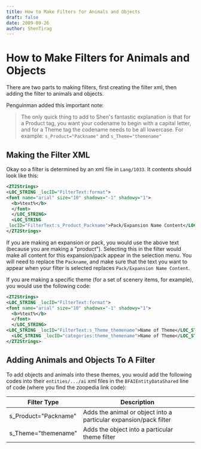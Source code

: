 ```yaml
---
title: How to Make Filters for Animals and Objects
draft: false
date: 2009-09-26
author: ShenTirag
---
```


# How to Make Filters for Animals and Objects

There are two parts to making filters, first creating the filter xml, then adding the filter to animals and objects.

Penguinman added this important note:

> The only quick thing to add to Shen's fantastic explanation is that for a Product tag, you want your codename to begin with a capital letter, and for a Theme tag the codename needs to be all lowercase.
> For example:
> `s_Product="Packname"`
> and
> `s_Theme="themename"`

## Making the Filter XML

Okay so a filter is determined by an xml file in `Lang/1033`. It contents should look like this:

```xml
<ZT2Strings>
<LOC_STRING _locID="FilterText:format">
<font name="arial" size="10" shadowx="-1" shadowy="1">
  <b>%text%</b> 
  </font>
  </LOC_STRING>
  <LOC_STRING
_locID="FilterText:s_Product_Packname">Pack/Expansion Name Content</LOC_STRING> 
</ZT2Strings>
```

If you are making an expansion or pack, you would use the above text (because you are making a "product"). Selecting this in the filter would make all content for this expansion/pack appear in the selection menu. You will need to replace the `Packname`, and make sure that the text you want to appear when your filter is selected replaces `Pack/Expansion Name Content`.

If you are making a specific theme (for a set of scenery items, for example), you would use the following code:

```xml
<ZT2Strings>
<LOC_STRING _locID="FilterText:format">
<font name="arial" size="10" shadowx="-1" shadowy="1">
  <b>%text%</b> 
  </font>
  </LOC_STRING>
<LOC_STRING _locID="FilterText:s_Theme_themename">Name of Theme</LOC_STRING> 
  <LOC_STRING _locID="categories:theme_themename">Name of Theme</LOC_STRING> 
</ZT2Strings>
```

## Adding Animals and Objects To A Filter

To add objects and animals into these themes, you would add the following codes into their `entities/.../ai` xml files in the `BFAIEntityDataShared` line of code (where you find the zoopedia link code):

| Filter Type | Description |
| --- | --- |
| s_Product="Packname" | Adds the animal or object into a particular expansion/pack filter |
| s_Theme="themename" | Adds the object into a particular theme filter |